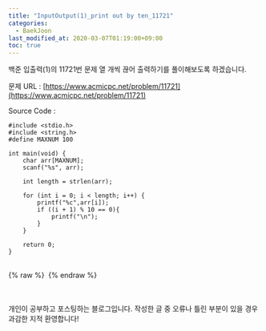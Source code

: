 ```yaml
---
title: "InputOutput(1)_print out by ten_11721"
categories: 
  - BaekJoon
last_modified_at: 2020-03-07T01:19:00+09:00
toc: true
---
```

백준 입출력(1)의 11721번 문제 열 개씩 끊어 출력하기를 풀이해보도록 하겠습니다.<br/>

문제 URL : [https://www.acmicpc.net/problem/11721](https://www.acmicpc.net/problem/11721)
<br/>

Source Code : 
~~~
#include <stdio.h>
#include <string.h>
#define MAXNUM 100

int main(void) {
	char arr[MAXNUM];
	scanf("%s", arr);
	
	int length = strlen(arr);

	for (int i = 0; i < length; i++) {
		printf("%c",arr[i]);
		if ((i + 1) % 10 == 0){
			printf("\n");
		}
	}

	return 0;
}
~~~

<br/>
{% raw %} <img src="https://ohjinjin.github.io/assets/images/20200306baekjoon_inputoutput_1/capture12.JPG" alt=""> {% endraw %}<br/>

<br/><br/>
개인이 공부하고 포스팅하는 블로그입니다. 작성한 글 중 오류나 틀린 부분이 있을 경우 과감한 지적 환영합니다!<br/><br/>
